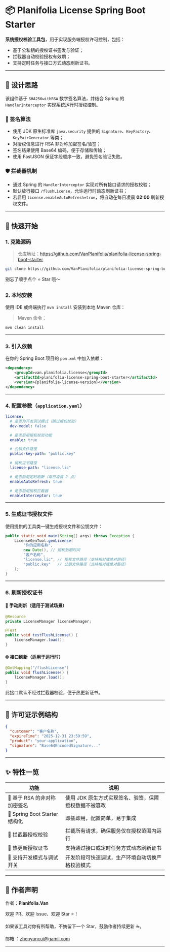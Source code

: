 # 📦 Planifolia License Spring Boot Starter

**系统授权校验工具包**，用于实现服务端授权许可控制，包括：

- 基于公私钥的授权证书签发与验证；
- 拦截器自动校验授权有效期；
- 支持定时任务与接口方式动态刷新证书。

------

## 🧠 设计思路

该组件基于 `SHA256withRSA` 数字签名算法，并结合 Spring 的 `HandlerInterceptor` 实现系统运行时授权控制。

### 🔐 签名算法

- 使用 JDK 原生标准库 `java.security` 提供的 `Signature`、`KeyFactory`、`KeyPairGenerator` 等类；
- 对授权信息进行 RSA 非对称加密签名/验签；
- 签名结果使用 Base64 编码，便于存储和传输；
- 使用 FastJSON 保证字段顺序一致，避免签名验证失败。

### 🛡 拦截器机制

- 通过 Spring 的 `HandlerInterceptor` 实现对所有接口请求的授权校验；
- 默认放行接口 `/flushLicense`，允许运行时动态刷新证书；
- 若启用 `license.enableAutoRefresh=true`，将自动在每日凌晨 **02:00** 刷新授权文件。

------

## 🚀 快速开始

### 1. 克隆源码

> 仓库地址：https://github.com/VanPlanifolia/planifolia-license-spring-boot-starter

```bash
git clone https://github.com/VanPlanifolia/planifolia-license-spring-boot-starter.git
```

别忘了顺手点个 ⭐ Star 哦～

### 2. 本地安装

使用 IDE 或终端执行 `mvn install` 安装到本地 Maven 仓库：

> Maven 命令：

```bash
mvn clean install
```

------

### 3. 引入依赖

在你的 Spring Boot 项目的 `pom.xml` 中加入依赖：

```xml
<dependency>
    <groupId>van.planifolia.license</groupId>
    <artifactId>planifolia-license-spring-boot-starter</artifactId>
    <version>{planifolia-license-version}</version>
</dependency>
```

------

### 4. 配置参数（`application.yaml`）

```yaml
license:
  # 是否为开发调试模式（跳过授权校验）
  dev-model: false

  # 是否启用授权校验功能
  enable: true

  # 公钥文件路径
  public-key-path: "public.key"

  # 授权证书路径
  license-path: "license.lic"

  # 是否启用定时刷新（每日凌晨 2 点）
  enableAutoRefresh: true

  # 是否启用授权拦截器
  enableInterceptor: true
```

------

### 5. 生成证书授权文件

使用提供的工具类一键生成授权文件和公钥文件：

```java
public static void main(String[] args) throws Exception {
    LicenseGenTool.genLicense(
        "你的应用名称",
        new Date(), // 授权到期时间
        "客户名称",
        "license.lic", // 授权文件路径（支持相对或绝对路径）
        "public.key"   // 公钥文件路径（支持相对或绝对路径）
    );
}
```

------

### 6. 刷新授权证书

#### 🔧 手动刷新（适用于测试场景）

```java
@Resource
private LicenseManager licenseManager;

@Test
public void testFlushLicense() {
    licenseManager.load();
}
```

#### 🌐 接口刷新（适用于运行时）

```java
@GetMapping("/flushLicense")
public void flushLicense() {
    licenseManager.load();
}
```

此接口默认不经过拦截器校验，便于热更新证书。

------

## 📎 许可证示例结构

```json
{
  "customer": "客户名称",
  "expireTime": "2025-12-31 23:59:59",
  "product": "your-application",
  "signature": "Base64EncodedSignature..."
}
```

------

## ✨ 特性一览

| 功能                         | 说明                                                  |
| ---------------------------- | ----------------------------------------------------- |
| 🔐 基于 RSA 的非对称加密签名  | 使用 JDK 原生方式实现签名、验签，保障授权数据不被篡改 |
| 🧱 Spring Boot Starter 结构化 | 即插即用，配置简单，易于集成                          |
| 🚦 拦截器授权校验             | 拦截所有请求，确保服务仅在授权范围内运行              |
| 🔁 热更新授权证书             | 支持通过接口或定时任务方式动态刷新证书                |
| 🧪 支持开发模式与调试开关     | 开发阶段可快速调试，生产环境自动切换严格校验模式      |

------

## 📝 作者声明

作者：**Planifolia.Van**

欢迎 PR、欢迎 Issue、欢迎 Star ⭐！

如果该工具对你有所帮助，不妨留下一个 Star，鼓励作者持续更新 ☕。

邮箱 ：zhenyuncui@gamil.com

------

